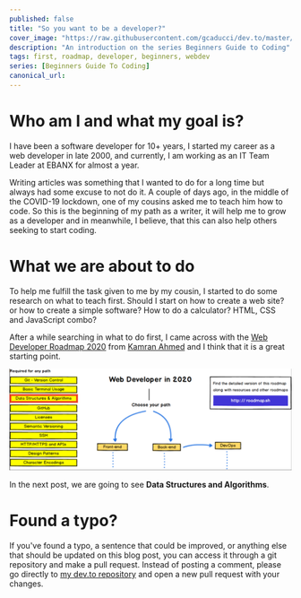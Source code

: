 ```yaml
---
published: false
title: "So you want to be a developer?"
cover_image: "https://raw.githubusercontent.com/gcaducci/dev.to/master/blog-posts/so-you-want-to-be-a-developer/assets/cover-image.png"
description: "An introduction on the series Beginners Guide to Coding"
tags: first, roadmap, developer, beginners, webdev
series: [Beginners Guide To Coding]
canonical_url:
---
```


# Who am I and what my goal is?

I have been a software developer for 10+ years, I started my career as a web developer in late 2000, and currently, I am working as an IT Team Leader at EBANX for almost a year.

Writing articles was something that I wanted to do for a long time but always had some excuse to not do it. A couple of days ago, in the middle of the COVID-19 lockdown, one of my cousins asked me to teach him how to code. So this is the beginning of my path as a writer, it will help me to grow as a developer and in meanwhile, I believe, that this can also help others seeking to start coding.

# What we are about to do

To help me fulfill the task given to me by my cousin, I started to do some research on what to teach first. Should I start on how to create a web site? or how to create a simple software? How to do a calculator? HTML, CSS and JavaScript combo?

After a while searching in what to do first, I came across with the [Web Developer Roadmap 2020](https://github.com/kamranahmedse/developer-roadmap) from [Kamran Ahmed](https://twitter.com/kamranahmedse) and I think that it is a great starting point.

![Web Developer Roadmap Introduction - Next Step: Data Structures and Alrorithms](./assets/web-developer-roadmap-data-structures-algorithms.png 'Web Developer Roadmap Introduction - Next Step: Data Structures and Algorithms')

In the next post, we are going to see **Data Structures and Algorithms**.

# Found a typo?

If you've found a typo, a sentence that could be improved, or anything else that should be updated on this blog post, you can access it through a git repository and make a pull request. Instead of posting a comment, please go directly to [my dev.to repository](https://github.com/gcaducci/dev.to) and open a new pull request with your changes.
